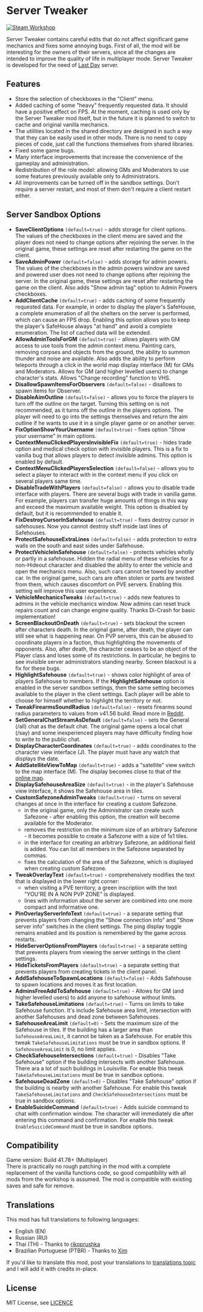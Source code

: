 # Server Tweaker
[![Steam Workshop](assets/steam.svg)](https://steamcommunity.com/sharedfiles/filedetails/?id=2951816996)

Server Tweaker contains careful edits that do not affect significant game mechanics and fixes some annoying bugs. First of all, the mod will be interesting for the owners of their servers, since all the changes are intended to improve the quality of life in multiplayer mode. Server Tweaker is developed for the need of [Last Day](https://last-day.wargm.ru) server.

## Features
* Store the selection of checkboxes in the "Client" menu.
* Added caching of some "heavy" frequently requested data. It should have a positive effect on FPS. At the moment, caching is used only by the Server Tweaker mod itself, but in the future it is planned to switch to cache and original vanilla mechanics.
* The utilities located in the shared directory are designed in such a way that they can be easily used in other mods. There is no need to copy pieces of code, just call the functions themselves from shared libraries.
* Fixed some game bugs.
* Many interface improvements that increase the convenience of the gameplay and administration.
* Redistribution of the role model: allowing GMs and Moderators to use some features previously available only to Administrators.
* All improvements can be turned off in the sandbox settings. Don't require a server restart, and most of them don't require a client restart either.

## Server Sandbox Options
* **SaveClientOptions** `(default=true)` - adds storage for client options. The values of the checkboxes in the client menu are saved and the player does not need to change options after rejoining the server. In the original game, these settings are reset after restarting the game on the client.
* **SaveAdminPower** `(default=false)` - adds storage for admin powers. The values of the checkboxes in the admin powers window are saved and powered user does not need to change options after rejoining the server. In the original game, these settings are reset after restarting the game on the client. Also adds "Show admin tag" option to Admin Powers checkboxes.
* **AddClientCache** `(default=true)` - adds caching of some frequently requested data. For example, in order to display the player's SafeHouse, a complete enumeration of all the shelters on the server is performed, which can cause an FPS drop. Enabling this option allows you to keep the player's SafeHouse always "at hand" and avoid a complete enumeration. The list of cached data will be extended.
* **AllowAdminToolsForGM** `(default=true)` - allows players with GM access to use tools from the admin context menu. Painting cars, removing corpses and objects from the ground, the ability to summon thunder and noise are available. Also adds the ability to perform teleports through a click in the world map display interface (M) for GMs and Moderators. Allows for GM (and higher levelled users) to change character's stats. Allows "Change recording" function to VHS.
* **DisallowSpawnItemsForObservers** `(default=false)` - disallows to spawn items for Observer.
* **DisableAimOutline** `(default=false)` - allows you to force the players to turn off the outline on the target. Turning this setting on is not recommended, as it turns off the outline in the players options. The player will need to go into the settings themselves and return the aim outline if he wants to use it in a single player game or on another server.
* **FixOptionShowYourUsername** `(default=true)` - fixes option "Show your username" in main options.
* **ContextMenuClickedPlayersInvisibleFix** `(default=true)` - hides trade option and medical check option with invisible players. This is a fix to vanilla bug that allows players to detect invisible admins. This option is enabled by default.
* **ContextMenuClickedPlayersSelection** `(default=false)` - allows you to select a player to interact with in the context menu if you click on several players same time.
* **DisableTradeWithPlayers** `(default=false)` - allows you to disable trade interface with players. There are several bugs with trade in vanilla game. For example, players can transfer huge amounts of things in this way and exceed the maximum available weight. This option is disabled by default, but it is recommended to enable it.
* **FixDestroyCursorInSafehouse** `(default=true)` - fixes destroy cursor in safehouses. Now you cannot destroy stuff inside last lines of Safehouses.
* **ProtectSafehouseExtraLines** `(default=false)` - adds protection to extra walls on the south and east sides under Safehouse.
* **ProtectVehicleInSafehouse** `(default=false)` - protects vehicles wholly or partly in a safehouse. Hidden the radial menu of these vehicles for a non-Hideout character and disabled the ability to enter the vehicle and open the mechanics menu. Also, such cars cannot be towed by another car. In the original game, such cars are often stolen or parts are twisted from them, which causes discomfort on PVE servers. Enabling this setting will improve this user experience.
* **VehicleMechanicsTweaks** `(default=true)` - adds new features to admins in the vehicle mechanics window. Now admins can reset truck repairs count and can change engine quality. Thanks Di-Crash for basic implementation!
* **ScreenBlackoutOnDeath** `(default=true)` - sets blackout the screen after characters death. In the original game, after death, the player can still see what is happening near. On PVP servers, this can be abused to coordinate players in a faction, thus highlighting the movements of opponents. Also, after death, the character ceases to be an object of the Player class and loses some of its restrictions. In particular, he begins to see invisible server administrators standing nearby. Screen blackout is a fix for these bugs.
* **HighlightSafehouse** `(default=true)` - shows color highlight of area of players Safehouse to members. If the **HighlightSafehouse** option is enabled in the server sandbox settings, then the same setting becomes available to the player in the client settings. Each player will be able to choose for himself whether to highlight the territory or not.
* **TweakFirearmsSoundRadius** `(default=false)` - resets firearms sound radius parameters to values from v41.56 build. Read more in [Reddit](https://www.reddit.com/r/projectzomboid/comments/ref3if/b4160_weapos_changes_guns_sound_radius).
* **SetGeneralChatStreamAsDefault** `(default=false)` - sets the General (/all) chat as the default chat. The original game opens a local chat (/say) and some inexperienced players may have difficulty finding how to write to the public chat.
* **DisplayCharacterCoordinates** `(default=true)` - adds coordinates to the character view interface (J). The player must have any watch that displays the date.
* **AddSatelliteViewToMap** `(default=true)` - adds a "satellite" view switch to the map interface (M). The display becomes close to that of the [online map](https://map.projectzomboid.com).
* **DisplaySafehouseAreaSize** `(default=true)` - in the player's Safehouse view interface, it shows the Safehouse area in tiles.
* **CustomSafezoneAdminTweaks** `(default=true)` - turns on several changes at once in the interface for creating a custom Safezone.
    - in the original game, only the Administrator can create such Safezone - after enabling this option, the creation will become available for the Moderator.
    - removes the restriction on the minimum size of an arbitrary Safezone - it becomes possible to create a Safezone with a size of 1x1 tiles.
    - in the interface for creating an arbitrary Safezone, an additional field is added. You can list all members in the Safezone separated by commas.
    - fixes the calculation of the area of the Safezone, which is displayed when creating custom Safezone.
* **TweakOverlayText** `(default=true)` - comprehensively modifies the text that is displayed in the lower right corner:
    - when visiting a PVE territory, a green inscription with the text "YOU'RE IN A NON PVP ZONE" is displayed.
    - lines with information about the server are combined into one more compact and informative one.
* **PinOverlayServerInfoText** `(default=true)` - a separate setting that prevents players from changing the "Show connection info" and "Show server info" switches in the client settings. The ping display toggle remains enabled and its position is remembered by the game across restarts.
* **HideServerOptionsFromPlayers** `(default=true)` - a separate setting that prevents players from viewing the server settings in the client settings.
* **HideTicketsFromPlayers** `(default=true)` - a separate setting that prevents players from creating tickets in the client panel.
* **AddSafehouseToSpawnLocations** `(default=false)` - Adds Safehouse to spawn locations and moves it as first location.
* **AdminsFreeAddToSafehouse** `(default=true)` - Allows for GM (and higher levelled users) to add anyone to safehouse without limits.
* **TakeSafehouseLimitations** `(default=true)` - Turns on limits to take Safehouse function. It's include Safehouse area limit, intersection with another Safehouses and dead zone between Safehouses.
* **SafehouseAreaLimit** `(default=0)` - Sets the maximum size of the Safehouse in tiles. If the building has a larger area than `SafehouseAreaLimit`, it cannot be taken as a Safehouse. For enable this tweak `TakeSafehouseLimitations` must be true in sandbox options. If `SafehouseAreaLimit` is 0, no limit applies.
* **CheckSafehouseIntersections** `(default=true)` - Disables "Take Safehouse" option if the building intersects with another Safehouse. There ara a lot of such buildings in Louisville. For enable this tweak `TakeSafehouseLimitations` must be true in sandbox options.
* **SafehouseDeadZone** `(default=0)` - Disables "Take Safehouse" option if the building is nearby with another Safehouse. For enable this tweak `TakeSafehouseLimitations` and `CheckSafehouseIntersections` must be true in sandbox options.
* **EnableSuicideCommand** `(default=true)` - Adds suicide command to chat with confirmation window. The character will immediately die after entering this command and confirmation. For enable this tweak `EnableSuicideCommand` must be true in sandbox options.

## Compatibility
Game version: Build 41.78+ (Multiplayer)  
There is practically no rough patching in the mod with a complete replacement of the vanilla functions code, so good compatibility with all mods from the workshop is assumed. The mod is compatible with existing saves and safe for remove.

## Translations
This mod has full translations to following languages:

* English (EN)
* Russian (RU)
* Thai (TH) - Thanks to [rikoprushka](https://github.com/rikoprushka)
* Brazilian Portuguese (PTBR) - Thanks to [Xim](https://steamcommunity.com/id/BryanXim)

If you'd like to translate this mod, post your translations to [translations topic](https://steamcommunity.com/workshop/filedetails/discussion/2951816996/3824159062924268441) and I will add it with credits in-place.

## License
MIT License, see [LICENCE](LICENSE)  
